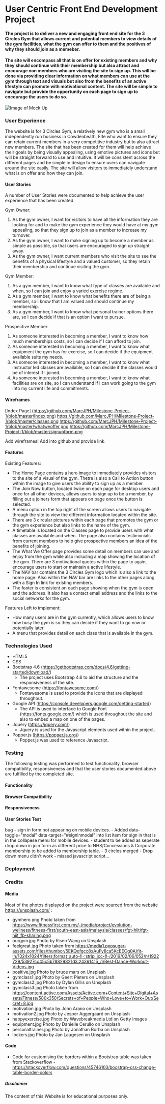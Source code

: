 # User Centric Front End Development Project

#### The project is to deliver a new and engaging front end site for the 3 Circles Gym that allows current and potential members to view details of the gym facilities, what the gym can offer to them and the positives of why they should join as a memeber.
#### The site will encompass all that is on offer for existing members and why they should continue with their membership but also attract and encourage non members who are visiting the site to sign up. This will be done via providing clear information on what members can use at the gym through text and visuals but also from the benefits of an active lifestyle can promote with motivational content. The site will be simple to navigate but provide the opportunity on each page to sign up to encourage the users to do so.

![Image of Mock Up](mockup.png)

### **User Experience**

The website is for 3 Circles Gym, a relatively new gym who is a small independently run business in Cowdenbeath, Fife who want to ensure they can retain current members in a very competitive industry but to also attract new members. The site that has been created for them will help achieve their goals by being visually appealing, using emotive pictures and icons but will be straight forward to use and intuitive. It will be consistent across the different pages and be simple in design to ensure users can navigate around the site easily. The site will allow visitors to immediately understand what is on offer and how they can join.

#### User Stories

A number of User Stories were documented to help achieve the user experience that has been created.

Gym Owner:

1. As the gym owner, I want for visitors to have all the information they are looking for and to make the gym experience they would have at my gym appealing, so that they sign up to join as a member to increase my turnover.
2. As the gym owner, I want to make signing up to become a member as simple as possible, so that users are encouraged to sign up straight away.
3. As the gym owner, I want current members who visit the site to see the benefits of a physical lifestyle and a valued customer, so they retain their membership and continue visiting the gym.

Gym Member:

1. As a gym member, I want to know what type of classes are available and when, so I can join and enjoy a varied exercise regime.
2. As a gym member, I want to know what benefits there are of being a member, so I know that I am valued and should continue my membership.
3. As a gym member, I want to know what personal trainer options there are, so I can decide if that is an option I want to pursue.

Prospective Member:

1. As someone interested in becoming a member, I want to know how much memberships costs, so I can decide if I can afford to join.
2. As someone interested in becoming a member, I want to know what equipment the gym has for exercise, so I can decide if the equipment available suits my needs.
3. As someone interested in becoming a member, I want to know what instructor led classes are available, so I can decide if the classes would be of interest if I joined.
4. As someone interested in becoming a member, I want to know what facilities are on site, so I can understand if I can work going to the gym into my current life and commitments.


#### Wireframes

[Index Page] (https://github.com/MarcJPH/Milestone-Project-1/blob/master/Index.png)
https://github.com/MarcJPH/Milestone-Project-1/blob/master/classes.png
https://github.com/MarcJPH/Milestone-Project-1/blob/master/whatweoffer.png
https://github.com/MarcJPH/Milestone-Project-1/blob/master/signupform.png



Add wireframes! Add into github and provide link.

#### Features

Existing Features:

- The Home Page contains a hero image to immediately provides visitors to the site of a visual of the gym. Thetre is also a Call to Action button within the image to give users the ability to sign up as a member.
- The Join Now button, located twice on each page for desktop users and once for all other devices, allows users to sign up to be a member, by filling out a joiners form that appears on page once the button is selected.
- A menu option in the top right of the screen allows users to navigate through the site to view the different information located within the site.
- There are 3 circular pictures within each page that promotes the gym or the gym experience but also links to the name of the gym.
- A timetable is located on the Classes page to provide users with what classes are available and when. The page also contains testimonials from current members to help give prospective members an idea of the benefits of joining.
- The What We Offer page provides some detail on members can use and enjoy from the gym while also including a map showing the location of the gym. There are 3 motivational quotes within the page to again, encourage users to start or maintain a active lifestyle.
- The NAV bar contains the 3 Circles Gym logo which is also a link to the home page. Also within the NAV bar are links to the other pages along with a Sign In link for existing members.
- The footer is consistent on each page showing when the gym is open and the address. It also has a contact email address and the links to the social networks for the gym.

Features Left to implement:

- How many users are in the gym currently, which allows users to know how busy the gym is so they can decide if they want to go now or potentially later.
- A menu that provides detail on each class that is available in the gym.




### Technologies Used

* HTML5
* CSS
* Bootstrap 4.6 (https://getbootstrap.com/docs/4.6/getting-started/download/)
    * The project uses Bootstrap 4.6 to aid the structure and the responsiveness of the site. 
* Fontawesome (https://fontawesome.com/)
    * Fontawesome is used to provide the icons that are displayed throughout.
* Google API (https://console.developers.google.com/getting-started)
    * The API is used to interface to Google Font (https://fonts.google.com/) which is used throughout the site and also to embed a map on one of the pages.
* Jquery (https://jquery.com/)
    * Jquery is used for the Javascript elements used within the project.
* Popper.js (https://popper.js.org/)
    * Popper.js was used to reference Javascript.



### Testing

The following testing was performed to test functionality, browser compatibility, responsiveness and that the user stories documented above are fulfilled by the completed site.

#### Functionality



#### Browser Compatibility


#### Responsiveness


#### User Stories Test

bug - sign in form not appearing on mobile devices. - Added data-toggle="modal" data-target="#signinmodal" into list item for sign in that is in the collapese menu for mobile devices.
    - student to be added as seperate drop down in join form as different price to NHS/Concessions & Corporate membership to be added to membership table.
    - 3 circles merged
    - Drop down menu didn't work - missed javascript script...


### Deployment

### Credits

#### Media

Most of the photos displayed on the project were sourced from the website https://unsplash.com/ :
 - gymhero.png Photo taken from https://www.fitnessfirst.com.my/-/media/project/evolution-wellness/fitness-first/south-east-asia/malaysia/classes/fgt-hiit/fgt-hiit_fb-sharing.png
 - ourgym.jpg Photo by Risen Wang on Unsplash
 - feelgreat.jpg Photo taken from https://media1.popsugar-assets.com/files/thumbor/5EKQofgcc8xAuFy8ca5KcEECg0A/fit-in/1024x1024/filters:format_auto-!!-:strip_icc-!!-/2019/02/06/052/n/1922729/53927cc45c5b78829321d3.24361415_/i/Best-Dance-Workout-Videos.jpg
 - positive.jpg Photo by bruce mars on Unsplash
 - gymclass1.jpg Photo by Geert Pieters on Unsplash
 - gymclass2.jpg Photo by Dylan Gillis on Unsplash
 - gymclass3.jpg Photo taken from https://content.active.com/Assets/Active.com+Content+Site+Digital+Assets/Fitness/580x350/Secrets+of+People+Who+Love+to+Work+Out/Secret+8.jpg
 - motivation.jpg Photo by John Arano on Unsplash
 - motivation2.jpg Photo by Jesper Aggergaard on Unsplash
 - happyexercise.jpg Photo by Wavebreakmedia Ltd on Getty Images
 - equipment.jpg Photo by Danielle Cerullo on Unsplash
 - personaltrainer.jpg Photo by Jonathan Borba on Unsplash
 - lockers.jpg Photo by Jan Laugesen on Unsplash


#### Code

 - Code for customising the borders within a Bootstrap table was taken from Stackoverflow - https://stackoverflow.com/questions/45746103/boostrap-css-change-table-border-colors
 

##### Disclaimer
The content of this Website is for educational purposes only.

